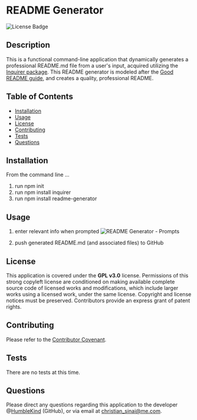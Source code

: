 
# README Generator
![License Badge](https://img.shields.io/badge/lisence-GPL%20v3.0-green)

## Description
This is a functional command-line application that dynamically generates a professional README.md file from a user's input, acquired utilizing the [Inquirer package](https://www.npmjs.com/package/inquirer). This README generator is modeled after the [Good README guide](../../01-HTML-Git-CSS/04-Supplemental/Good-README-Guide/README.md), and creates a quality, professional README.

## Table of Contents
* [Installation](#installation)
* [Usage](#usage)
* [License](#license)
* [Contributing](#contributing)
* [Tests](#tests)
* [Questions](#questions)

## Installation
From the command line ...
1. run npm init
2. run npm install inquirer
3. run npm install readme-generator

## Usage
1. enter relevant info when prompted
![README Generator - Prompts](screen-shot_1)

2. push generated README.md (and associated files) to GitHub

## License
This application is covered under the **GPL v3.0** license. Permissions of this strong copyleft license are conditioned on making available complete source code of licensed works and modifications, which include larger works using a licensed work, under the same license. Copyright and license notices must be preserved. Contributors provide an express grant of patent rights.

## Contributing
Please refer to the [Contributor Covenant](https://www.contributor-covenant.org/version/2/0/code_of_conduct/).

## Tests
There are no tests at this time.

## Questions
Please direct any questions regarding this application to the developer @[HumbleKind](https://github.com/HumbleKind) (GitHub), or via email at christian_sinai@me.com.

